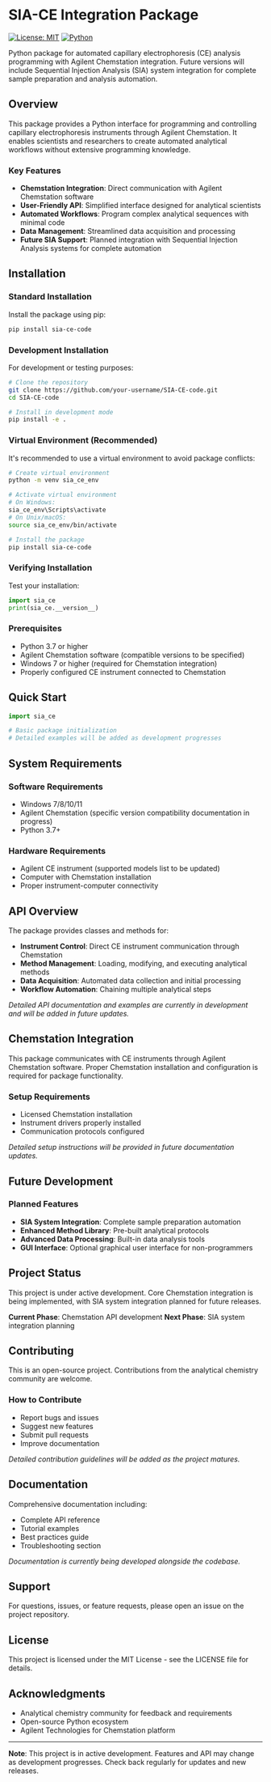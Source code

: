 # SIA-CE Integration Package

[![License: MIT](https://img.shields.io/badge/License-MIT-yellow.svg)](https://opensource.org/licenses/MIT)
[![Python](https://img.shields.io/badge/python-3.7+-blue.svg)](https://www.python.org/downloads/)

Python package for automated capillary electrophoresis (CE) analysis programming with Agilent Chemstation integration. Future versions will include Sequential Injection Analysis (SIA) system integration for complete sample preparation and analysis automation.

## Overview

This package provides a Python interface for programming and controlling capillary electrophoresis instruments through Agilent Chemstation. It enables scientists and researchers to create automated analytical workflows without extensive programming knowledge.

### Key Features

- **Chemstation Integration**: Direct communication with Agilent Chemstation software
- **User-Friendly API**: Simplified interface designed for analytical scientists
- **Automated Workflows**: Program complex analytical sequences with minimal code
- **Data Management**: Streamlined data acquisition and processing
- **Future SIA Support**: Planned integration with Sequential Injection Analysis systems for complete automation

## Installation

### Standard Installation

Install the package using pip:

```bash
pip install sia-ce-code
```

### Development Installation

For development or testing purposes:

```bash
# Clone the repository
git clone https://github.com/your-username/SIA-CE-code.git
cd SIA-CE-code

# Install in development mode
pip install -e .
```

### Virtual Environment (Recommended)

It's recommended to use a virtual environment to avoid package conflicts:

```bash
# Create virtual environment
python -m venv sia_ce_env

# Activate virtual environment
# On Windows:
sia_ce_env\Scripts\activate
# On Unix/macOS:
source sia_ce_env/bin/activate

# Install the package
pip install sia-ce-code
```

### Verifying Installation

Test your installation:

```python
import sia_ce
print(sia_ce.__version__)
```

### Prerequisites

- Python 3.7 or higher
- Agilent Chemstation software (compatible versions to be specified)
- Windows 7 or higher (required for Chemstation integration)
- Properly configured CE instrument connected to Chemstation

## Quick Start

```python
import sia_ce

# Basic package initialization
# Detailed examples will be added as development progresses
```

## System Requirements

### Software Requirements
- Windows 7/8/10/11
- Agilent Chemstation (specific version compatibility documentation in progress)
- Python 3.7+

### Hardware Requirements
- Agilent CE instrument (supported models list to be updated)
- Computer with Chemstation installation
- Proper instrument-computer connectivity

## API Overview

The package provides classes and methods for:

- **Instrument Control**: Direct CE instrument communication through Chemstation
- **Method Management**: Loading, modifying, and executing analytical methods
- **Data Acquisition**: Automated data collection and initial processing
- **Workflow Automation**: Chaining multiple analytical steps

*Detailed API documentation and examples are currently in development and will be added in future updates.*

## Chemstation Integration

This package communicates with CE instruments through Agilent Chemstation software. Proper Chemstation installation and configuration is required for package functionality.

### Setup Requirements
- Licensed Chemstation installation
- Instrument drivers properly installed
- Communication protocols configured

*Detailed setup instructions will be provided in future documentation updates.*

## Future Development

### Planned Features
- **SIA System Integration**: Complete sample preparation automation
- **Enhanced Method Library**: Pre-built analytical protocols
- **Advanced Data Processing**: Built-in data analysis tools
- **GUI Interface**: Optional graphical user interface for non-programmers

## Project Status

This project is under active development. Core Chemstation integration is being implemented, with SIA system integration planned for future releases.

**Current Phase**: Chemstation API development
**Next Phase**: SIA system integration planning

## Contributing

This is an open-source project. Contributions from the analytical chemistry community are welcome.

### How to Contribute
- Report bugs and issues
- Suggest new features
- Submit pull requests
- Improve documentation

*Detailed contribution guidelines will be added as the project matures.*

## Documentation

Comprehensive documentation including:
- Complete API reference
- Tutorial examples
- Best practices guide
- Troubleshooting section

*Documentation is currently being developed alongside the codebase.*

## Support

For questions, issues, or feature requests, please open an issue on the project repository.

## License

This project is licensed under the MIT License - see the LICENSE file for details.

## Acknowledgments

- Analytical chemistry community for feedback and requirements
- Open-source Python ecosystem
- Agilent Technologies for Chemstation platform

---

**Note**: This project is in active development. Features and API may change as development progresses. Check back regularly for updates and new releases.
